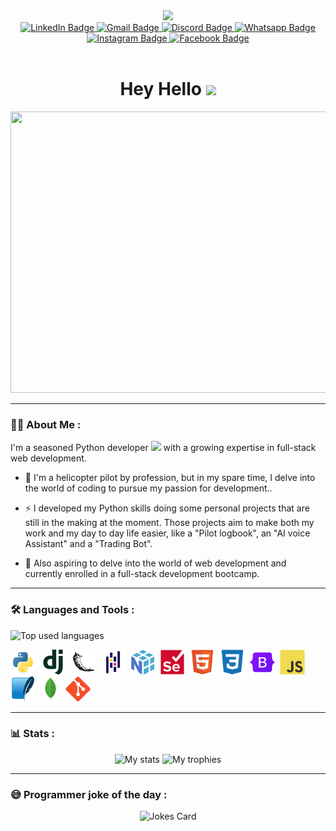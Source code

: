 <div id="header" align="center">
    <img
        src="https://media.giphy.com/media/bGgsc5mWoryfgKBx1u/giphy.gif"
        width="180"/>
</div>
<div id="badges" align="center">
    <a href="https://www.linkedin.com/in/helmi-touati-451518273">
        <img
            src="https://img.shields.io/badge/LinkedIn-blue?style=for-the-badge&logo=linkedin&logoColor=white"
            alt="LinkedIn Badge"/>
    </a>
    <a href="mailto:touatizh@gmail.com">
        <img
            src="https://img.shields.io/badge/gmail-yellow?logo=gmail&logoColor=white&style=for-the-badge"
            alt="Gmail Badge"/>
    </a>
    <a href="https://discordapp.com/users/touatizh#2454">
        <img
            src="https://img.shields.io/badge/discord-purple?logo=discord&logoColor=white&style=for-the-badge"
            alt="Discord Badge"/>
    </a>
    <a href="https://wa.me/21694343181">
        <img
            src="https://img.shields.io/badge/whatsapp-green?logo=whatsapp&logoColor=white&style=for-the-badge"
            alt="Whatsapp Badge"/>
    </a>
    <a href="https://www.instagram.com/helmitouatii/">
        <img
            src="https://img.shields.io/badge/instagram-red?logo=instagram&logoColor=white&style=for-the-badge"
            alt="Instagram Badge"/>
    </a>
    <a href="https://www.facebook.com/touatiih/">
        <img
            src="https://img.shields.io/badge/Facebook-blue?logo=facebook&logoColor=white&style=for-the-badge"
            alt="Facebook Badge"/>
    </a><br>
    <img src="https://komarev.com/ghpvc/?username=touatizh&style=flat-square&color=blue" alt=""/>
    <h1>
        Hey Hello
        <img src="https://media.giphy.com/media/hvRJCLFzcasrR4ia7z/giphy.gif" width="30px"/>
    </h1>
</div>
<div align="center">
  <img src="https://media.giphy.com/media/SWoSkN6DxTszqIKEqv/giphy.gif" width="600" height="450"/>
</div>

---

### :man_technologist: About Me : 
I'm a seasoned Python developer <img src="https://media.giphy.com/media/WUlplcMpOCEmTGBtBW/giphy.gif" width="30"> with a growing expertise in full-stack web development.

- :helicopter: I'm a helicopter pilot by profession, but in my spare time, I delve into the world of coding to pursue my passion for development..

- :zap: I developed my Python skills doing some personal projects that are still in the making at the moment. Those projects aim to make both my work and my day to day life easier, like a "Pilot logbook", an "AI voice Assistant" and a "Trading Bot".

- :seedling: Also aspiring to delve into the world of web development and currently enrolled in a full-stack development bootcamp.

---

### :hammer_and_wrench: Languages and Tools :
<div>
    <p>
        <picture>
           <img src="https://github-readme-stats.vercel.app/api/top-langs/?username=touatizh&layout=compact" alt="Top used languages"/>
        </picture>
    </p>
    <picture>
        <img src="https://github.com/devicons/devicon/blob/master/icons/python/python-original.svg" title="Python" alt="Python" width="40" height="40"/>&nbsp;
    </picture>
    <picture>
        <img src="https://github.com/devicons/devicon/blob/master/icons/django/django-plain.svg" title="Django" alt="Django" width="40" height="40"/>&nbsp;
    </picture>
    <picture>
        <img src="https://github.com/devicons/devicon/blob/master/icons/flask/flask-original.svg" title="Flask" alt="Flask" width="40" height="40"/>&nbsp;
    </picture>
    <picture>
        <img src="https://github.com/devicons/devicon/blob/master/icons/pandas/pandas-original.svg" title="Pandas" alt="Pandas" width="40" height="40"/>&nbsp;
    </picture>
    <picture>
        <img src="https://github.com/devicons/devicon/blob/master/icons/numpy/numpy-original.svg" title="Numpy" alt="Numpy" width="40" height="40"/>&nbsp;
    </picture>
    <picture>
        <img src="https://github.com/devicons/devicon/blob/master/icons/selenium/selenium-original.svg" title="Selenium" alt="Selenium" width="40" height="40"/>&nbsp;
    </picture>
    <picture>
        <img src="https://github.com/devicons/devicon/blob/master/icons/html5/html5-original.svg" title="HTML5" alt="HTML" width="40" height="40"/>&nbsp;
    </picture>
    <picture>
        <img src="https://github.com/devicons/devicon/blob/master/icons/css3/css3-plain.svg"  title="CSS3" alt="CSS" width="40" height="40"/>&nbsp;
    </picture>
    <picture>
        <img src="https://github.com/devicons/devicon/blob/master/icons/bootstrap/bootstrap-original.svg" title="Bootstrap" alt="Bootstrap" width="40" height="40"/>&nbsp;
    </picture>
    <picture>
        <img src="https://github.com/devicons/devicon/blob/master/icons/javascript/javascript-original.svg" title="JavaScript" alt="JavaScript" width="40" height="40"/>&nbsp;
    </picture>
    <picture>
        <img src="https://github.com/devicons/devicon/blob/master/icons/sqlite/sqlite-original.svg" title="SQLite" **alt="SQLite" width="40" height="40"/>
    </picture>
    <picture>
        <img src="https://github.com/devicons/devicon/blob/master/icons/mongodb/mongodb-original.svg" title="MongoDB" **alt="MongoDB" width="40" height="40"/>
    </picture>
    <picture>
        <img src="https://github.com/devicons/devicon/blob/master/icons/git/git-original.svg" title="Git" **alt="Git" width="40" height="40"/>
    </picture>
</div>

---

### :bar_chart: Stats :
<div align="center">
    <picture>
            <img src="http://github-readme-streak-stats.herokuapp.com?user=touatizh&hide_border=true" alt="My stats"/>
    </picture>
    <picture>
        <img src="https://github-profile-trophy.vercel.app/?username=touatizh&row=1&no-frame=true&no-bg=true" alt="My trophies"/>
    </picture>
</div>

---

### :sweat_smile: Programmer joke of the day :
<div align="center">
    <picture>
        <img src="https://readme-jokes.vercel.app/api?hideBorder&theme=vue" alt="Jokes Card" />
    </picture>
</div>
